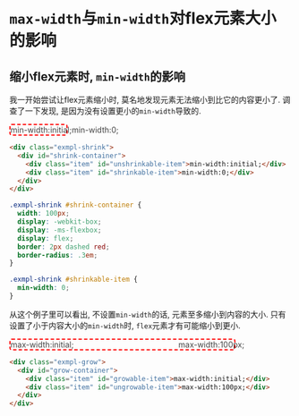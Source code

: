 # `max-width`与`min-width`对flex元素大小的影响

## 缩小flex元素时, `min-width`的影响

我一开始尝试让flex元素缩小时, 莫名地发现元素无法缩小到比它的内容更小了. 调查了一下发现, 是因为没有设置更小的`min-width`导致的.

<style>
.exmpl-shrink #shrink-container {
  width: 100px;
  display: -webkit-box;
  display: -ms-flexbox;
  display: flex;
  border: 2px dashed red;
  border-radius: .3em;
}

.exmpl-shrink #shrinkable-item {
  min-width: 0;
}

.exmpl-shrink .item {
  white-space: pre;
  opacity: .8;
}
</style>
<div class="exmpl-shrink">
  <div id="shrink-container">
    <div class="item" id="unshrinkable-item">min-width:initial;</div>
    <div class="item" id="shrinkable-item">min-width:0;</div>
  </div>
</div>

```html
<div class="exmpl-shrink">
  <div id="shrink-container">
    <div class="item" id="unshrinkable-item">min-width:initial;</div>
    <div class="item" id="shrinkable-item">min-width:0;</div>
  </div>
</div>
```

```css
.exmpl-shrink #shrink-container {
  width: 100px;
  display: -webkit-box;
  display: -ms-flexbox;
  display: flex;
  border: 2px dashed red;
  border-radius: .3em;
}

.exmpl-shrink #shrinkable-item {
  min-width: 0;
}
```

从这个例子里可以看出, 不设置`min-width`的话, 元素至多缩小到内容的大小. 只有设置了小于内容大小的`min-width`时, `flex`元素才有可能缩小到更小.

<style>
.exmpl-grow #grow-container {
  width: 400px;
  display: -webkit-box;
  display: -ms-flexbox;
  display: flex;
  border: 2px dashed red;
  border-radius: .3em;
}

.exmpl-grow #ungrowable-item {
  max-width: 100px;
}

.exmpl-grow .item {
  -webkit-box-flex: 1;
      -ms-flex: 1;
          flex: 1;
  white-space: pre;
  opacity: .8;
}
</style>
<div class="exmpl-grow">
  <div id="grow-container">
    <div class="item" id="growable-item">max-width:initial;</div>
    <div class="item" id="ungrowable-item">max-width:100px;</div>
  </div>
</div>

```html
<div class="exmpl-grow">
  <div id="grow-container">
    <div class="item" id="growable-item">max-width:initial;</div>
    <div class="item" id="ungrowable-item">max-width:100px;</div>
  </div>
</div>
```